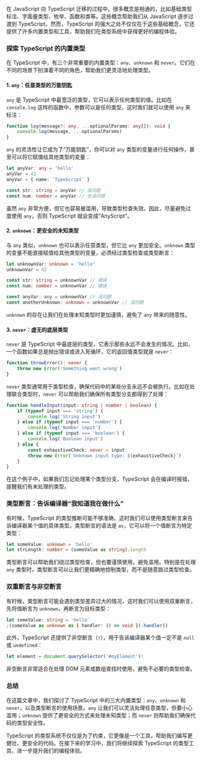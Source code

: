在 JavaScript 向 TypeScript 迁移的过程中，很多概念是相通的，比如基础类型标注、字面量类型、枚举、函数和类等。这些概念帮助我们从 JavaScript 逐步过渡到 TypeScript。然而，TypeScript 的强大之处不仅仅在于这些基础概念，它还提供了许多内置类型和工具，帮助我们在类型系统中获得更好的编程体验。

### 探索 TypeScript 的内置类型

在 TypeScript 中，有三个非常重要的内置类型：`any`、`unknown` 和 `never`。它们在不同的场景下扮演着不同的角色，帮助我们更灵活地处理类型。

#### 1. `any`：任意类型的万能钥匙

`any` 是 TypeScript 中最宽泛的类型，它可以表示任何类型的值。比如在 `console.log` 这样的函数中，参数可以是任何类型，这时我们就可以使用 `any` 来标注：

```typescript
function log(message?: any, ...optionalParams: any[]): void {
	console.log(message, ...optionalParams)
}
```

`any` 的灵活性让它成为了“万能钥匙”，你可以对 `any` 类型的变量进行任何操作，甚至可以将它赋值给其他类型的变量：

```typescript
let anyVar: any = 'hello'
anyVar = 42
anyVar = { name: 'TypeScript' }

const str: string = anyVar // 没问题
const num: number = anyVar // 也没问题
```

虽然 `any` 非常方便，但它也容易被滥用，导致类型检查失效。因此，尽量避免过度使用 `any`，否则 TypeScript 就会变成“AnyScript”。

#### 2. `unknown`：更安全的未知类型

与 `any` 类似，`unknown` 也可以表示任意类型，但它比 `any` 更加安全。`unknown` 类型的变量不能直接赋值给其他类型的变量，必须经过类型检查或类型断言：

```typescript
let unknownVar: unknown = 'hello'
unknownVar = 42

const str: string = unknownVar // 错误
const num: number = unknownVar // 错误

const anyVar: any = unknownVar // 没问题
const anotherUnknown: unknown = unknownVar // 没问题
```

`unknown` 的存在让我们在处理未知类型时更加谨慎，避免了 `any` 带来的随意性。

#### 3. `never`：虚无的底层类型

`never` 是 TypeScript 中最底层的类型，它表示那些永远不会发生的情况。比如，一个函数如果总是抛出错误或进入死循环，它的返回值类型就是 `never`：

```typescript
function throwError(): never {
	throw new Error('Something went wrong')
}
```

`never` 类型通常用于类型检查，确保代码中的某些分支永远不会被执行。比如在处理联合类型时，`never` 可以帮助我们确保所有类型分支都得到了处理：

```typescript
function handleInput(input: string | number | boolean) {
	if (typeof input === 'string') {
		console.log('String input')
	} else if (typeof input === 'number') {
		console.log('Number input')
	} else if (typeof input === 'boolean') {
		console.log('Boolean input')
	} else {
		const exhaustiveCheck: never = input
		throw new Error(`Unknown input type: ${exhaustiveCheck}`)
	}
}
```

在这个例子中，如果我们忘记处理某个类型分支，TypeScript 会在编译时报错，提醒我们有未处理的类型。

### 类型断言：告诉编译器“我知道我在做什么”

有时候，TypeScript 的类型推断可能不够准确，这时我们可以使用类型断言来告诉编译器某个值的具体类型。类型断言的语法是 `as`，它可以将一个值断言为特定类型：

```typescript
let someValue: unknown = 'hello'
let strLength: number = (someValue as string).length
```

类型断言可以帮助我们绕过类型检查，但也要谨慎使用，避免滥用。特别是在处理 `any` 类型时，类型断言可以让我们更精确地控制类型，而不是随意跳过类型检查。

### 双重断言与非空断言

有时候，类型断言可能会遇到类型差异过大的情况，这时我们可以使用双重断言，先将值断言为 `unknown`，再断言为目标类型：

```typescript
let someValue: string = 'hello'
;(someValue as unknown as { handler: () => void }).handler()
```

此外，TypeScript 还提供了非空断言（`!`），用于告诉编译器某个值一定不是 `null` 或 `undefined`：

```typescript
let element = document.querySelector('#myElement')!
```

非空断言非常适合在处理 DOM 元素或数组查找时使用，避免不必要的类型检查。

### 总结

在这篇文章中，我们探讨了 TypeScript 中的三大内置类型：`any`、`unknown` 和 `never`，以及类型断言的使用场景。`any` 让我们可以灵活处理任意类型，但要小心滥用；`unknown` 提供了更安全的方式来处理未知类型；而 `never` 则帮助我们确保代码的类型安全性。

TypeScript 的类型系统不仅仅是为了约束，它更像是一个工具，帮助我们编写更健壮、更安全的代码。在接下来的学习中，我们将继续探索 TypeScript 的类型工具，进一步提升我们的编程体验。
